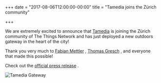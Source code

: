 +++
date = "2017-08-06T12:00:00-00:00"
title = "Tamedia joins the Zürich community"

+++

We are extremely excited to announce that <a href="https://www.tamedia.ch/en/" target="_blank">Tamedia</a> <i class="fa fa-external-link"></i> is joining the Zürich community of The Things Network and has just deployed a new outdoors gateway in the heart of the city!

Thank you very much to <a href="https://twitter.com/maveonair" target="_blank">Fabian Mettler</a> <i class="fa fa-external-link"></i>, <a href="https://twitter.com/thomasgresch" target="_blank">Thomas Gresch</a> <i class="fa fa-external-link"></i>, and everyone that made this possible!

Check out the <a href="https://www.tamedia.ch/de/gruppe/newsroom/online-magazin/artikel/tamedia-mit-lorawan-gateway" target="_blank">official press release</a> <i class="fa fa-external-link"></i>.

<!--more-->

![Tamedia Gateway](/images/post/tamedia.jpg)
